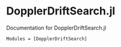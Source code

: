 # DopplerDriftSearch.jl

Documentation for DopplerDriftSearch.jl

```@autodocs
Modules = [DopplerDriftSearch]
```
